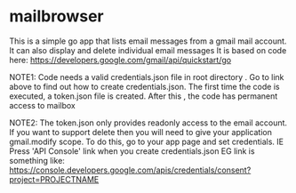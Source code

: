 # mailbrowser
This is a simple go app that lists email messages from a gmail
mail account. It can also display and delete individual email messages
It is based on code here: 
https://developers.google.com/gmail/api/quickstart/go

NOTE1: Code needs a valid credentials.json file in root directory .
Go to link above to find out how to create credentials.json.
The first time the code is executed, a token.json file is created.
After this , the code has permanent access to mailbox

NOTE2: The token.json only provides readonly access to the email account.
If you want to support delete then you will need to give your application
gmail.modify scope. To do this, go to your app page and set credentials.
IE Press 'API Console' link when you create credentials.json
EG link is something like:
 https://console.developers.google.com/apis/credentials/consent?project=PROJECTNAME



